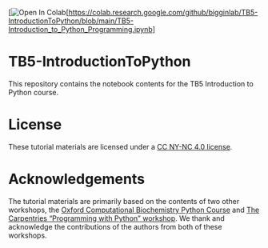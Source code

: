 [![Open In Colab](https://colab.research.google.com/assets/colab-badge.svg)[https://colab.research.google.com/github/bigginlab/TB5-IntroductionToPython/blob/main/TB5-Introduction_to_Python_Programming.ipynb]

# TB5-IntroductionToPython

This repository contains the notebook contents for the TB5 Introduction to Python course.

# License

These tutorial materials are licensed under a [CC NY-NC 4.0 license](README.md).

# Acknowledgements

The tutorial materials are primarily based on the contents of two other workshops, the [Oxford Computational Biochemistry Python Course](https://github.com/bigginlab/OxCompBio/tree/master/tutorials/Python) and [The Carpentries “Programming with Python” workshop](https://swcarpentry.github.io/python-novice-inflammation/). We thank and acknowledge the contributions of the authors from both of these workshops.
